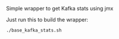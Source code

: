 Simple wrapper to get Kafka stats using jmx

Just run this to build the wrapper:

    ./base_kafka_stats.sh
